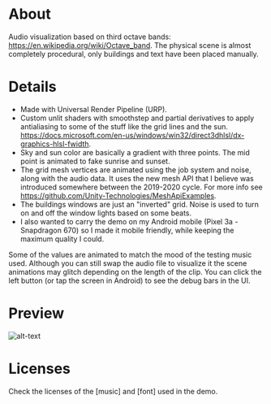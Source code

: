 # About
Audio visualization based on third octave bands: https://en.wikipedia.org/wiki/Octave_band.
The physical scene is almost completely procedural, only buildings and text have been placed manually.

# Details
  - Made with Universal Render Pipeline (URP).
  - Custom unlit shaders with smoothstep and partial derivatives to apply antialiasing to some of the stuff like the grid lines and the sun. https://docs.microsoft.com/en-us/windows/win32/direct3dhlsl/dx-graphics-hlsl-fwidth.
  - Sky and sun color are basically a gradient with three points. The mid point is animated to fake sunrise and sunset.
  - The grid mesh vertices are animated using the job system and noise, along with the audio data. It uses the new mesh API that I believe was introduced somewhere between the 2019-2020 cycle. For more info see https://github.com/Unity-Technologies/MeshApiExamples.
  - The buildings windows are just an "inverted" grid. Noise is used to turn on and off the window lights based on some beats.
  - I also wanted to carry the demo on my Android mobile (Pixel 3a - Snapdragon 670) so I made it mobile friendly, while keeping the maximum quality I could.

Some of the values are animated to match the mood of the testing music used. Although you can still swap the audio file to visualize it the scene animations may glitch depending on the length of the clip. You can click the left button (or tap the screen in Android) to see the debug bars in the UI.

# Preview
![alt-text](./GithubImgs/Teaser.gif)

# Licenses
Check the licenses of the [music] and [font] used in the demo.
